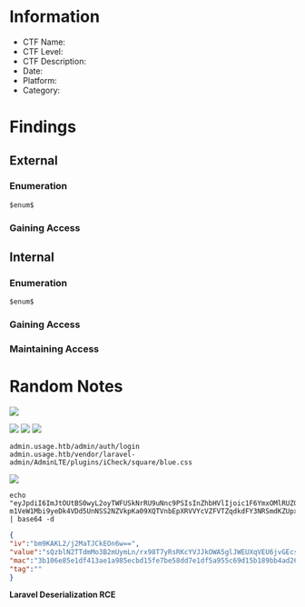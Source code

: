 # Information
- CTF Name: 
- CTF Level:
- CTF Description: 
- Date: 
- Platform: 
- Category: 

# Findings

## External
### Enumeration
`$enum$`

### Gaining Access


## Internal
### Enumeration
`$enum$`

### Gaining Access


### Maintaining Access


# Random Notes
![](https://i.imgur.com/K2IgZne.png)

![](https://i.imgur.com/MXxbLKH.png)
![](https://i.imgur.com/eNEAmOz.png)
![](https://i.imgur.com/JdNf5A4.png)


```
admin.usage.htb/admin/auth/login
admin.usage.htb/vendor/laravel-admin/AdminLTE/plugins/iCheck/square/blue.css

```

![](https://i.imgur.com/YpMSPqt.png)

```shell
echo "eyJpdiI6ImJtOUtBS0wyL2oyTWFUSkNrRU9uNnc9PSIsInZhbHVlIjoic1F6YmxOMlRUZG1NbzNCM
m1VeW1Mbi9yeDk4VDd5UnNSS2NZVkpKa09XQTVnbEpXRVVYcVZFVTZqdkdFY3NRSmdKZUpxNmE0YkdkSjMraFUyOU00SmZORDNhWk91ZFkyVGFyVk4zdFFpV05kQ1ZVMEZqUlRlbERJNk5oNTdwejIiLCJtYWMiOiIzYjEwNmU4NWUxZGY0MTNhZTFhOTg1ZWNiZDE1ZmU3YmU1OGRkN2UxZGY1YTk1NWM2OWQxNWIxODliYjRhZDI2IiwidGFnIjoiIn0=" | base64 -d                                           
```
```json
{
"iv":"bm9KAKL2/j2MaTJCkEOn6w==",
"value":"sQzblN2TTdmMo3B2mUymLn/rx98T7yRsRKcYVJJkOWA5glJWEUXqVEU6jvGEcsQJgJeJq6a4bGdJ3+hU29M4JfND3aZOudY2TarVN3tQiWNdCVU0FjRTelDI6Nh57pz2",
"mac":"3b106e85e1df413ae1a985ecbd15fe7be58dd7e1df5a955c69d15b189bb4ad26",
"tag":""
}
```
**Laravel Deserialization RCE**